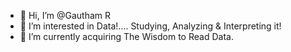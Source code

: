 - 👋 Hi, I’m @Gautham R
- 👀 I’m interested in Data!.... Studying, Analyzing & Interpreting it!
- 🌱 I’m currently acquiring The Wisdom to Read Data.


<!---
Gautham-Py/Gautham-Py is a ✨ special ✨ repository because its `README.md` (this file) appears on your GitHub profile.
You can click the Preview link to take a look at your changes.
--->
